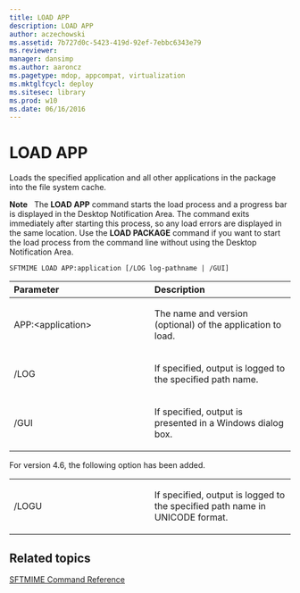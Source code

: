 ```yaml
---
title: LOAD APP
description: LOAD APP
author: aczechowski
ms.assetid: 7b727d0c-5423-419d-92ef-7ebbc6343e79
ms.reviewer: 
manager: dansimp
ms.author: aaroncz
ms.pagetype: mdop, appcompat, virtualization
ms.mktglfcycl: deploy
ms.sitesec: library
ms.prod: w10
ms.date: 06/16/2016
---
```



# LOAD APP


Loads the specified application and all other applications in the package into the file system cache.

**Note**  
The **LOAD APP** command starts the load process and a progress bar is displayed in the Desktop Notification Area. The command exits immediately after starting this process, so any load errors are displayed in the same location. Use the **LOAD PACKAGE** command if you want to start the load process from the command line without using the Desktop Notification Area.

 

`SFTMIME LOAD APP:application [/LOG log-pathname | /GUI]`

<table>
<colgroup>
<col width="50%" />
<col width="50%" />
</colgroup>
<thead>
<tr class="header">
<th align="left">Parameter</th>
<th align="left">Description</th>
</tr>
</thead>
<tbody>
<tr class="odd">
<td align="left"><p>APP:&lt;application&gt;</p></td>
<td align="left"><p>The name and version (optional) of the application to load.</p></td>
</tr>
<tr class="even">
<td align="left"><p>/LOG</p></td>
<td align="left"><p>If specified, output is logged to the specified path name.</p></td>
</tr>
<tr class="odd">
<td align="left"><p>/GUI</p></td>
<td align="left"><p>If specified, output is presented in a Windows dialog box.</p></td>
</tr>
</tbody>
</table>

 

For version 4.6, the following option has been added.

<table>
<colgroup>
<col width="50%" />
<col width="50%" />
</colgroup>
<tbody>
<tr class="odd">
<td align="left"><p>/LOGU</p></td>
<td align="left"><p>If specified, output is logged to the specified path name in UNICODE format.</p></td>
</tr>
</tbody>
</table>

 

## Related topics


[SFTMIME Command Reference](sftmime--command-reference.md)

 

 





